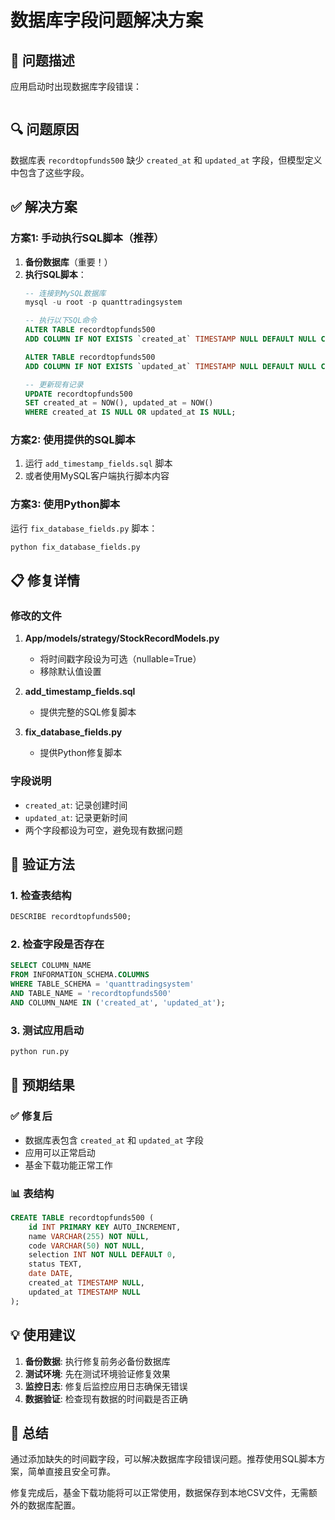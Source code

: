 # 数据库字段问题解决方案

## 🚨 问题描述

应用启动时出现数据库字段错误：
```sqlalchemy.exc.OperationalError: (MySQLdb.OperationalError) (1054, "Unknown column 'recordtopfunds500.created_at' in 'field list'")
```

## 🔍 问题原因

数据库表 `recordtopfunds500` 缺少 `created_at` 和 `updated_at` 字段，但模型定义中包含了这些字段。

## ✅ 解决方案

### 方案1: 手动执行SQL脚本（推荐）

1. **备份数据库**（重要！）
2. **执行SQL脚本**：
   ```sql
   -- 连接到MySQL数据库
   mysql -u root -p quanttradingsystem
   
   -- 执行以下SQL命令
   ALTER TABLE recordtopfunds500 
   ADD COLUMN IF NOT EXISTS `created_at` TIMESTAMP NULL DEFAULT NULL COMMENT '创建时间';
   
   ALTER TABLE recordtopfunds500 
   ADD COLUMN IF NOT EXISTS `updated_at` TIMESTAMP NULL DEFAULT NULL COMMENT '更新时间';
   
   -- 更新现有记录
   UPDATE recordtopfunds500 
   SET created_at = NOW(), updated_at = NOW() 
   WHERE created_at IS NULL OR updated_at IS NULL;
   ```

### 方案2: 使用提供的SQL脚本

1. 运行 `add_timestamp_fields.sql` 脚本
2. 或者使用MySQL客户端执行脚本内容

### 方案3: 使用Python脚本

运行 `fix_database_fields.py` 脚本：
```bash
python fix_database_fields.py
```

## 📋 修复详情

### 修改的文件

1. **App/models/strategy/StockRecordModels.py**
   - 将时间戳字段设为可选（nullable=True）
   - 移除默认值设置

2. **add_timestamp_fields.sql**
   - 提供完整的SQL修复脚本

3. **fix_database_fields.py**
   - 提供Python修复脚本

### 字段说明

- `created_at`: 记录创建时间
- `updated_at`: 记录更新时间
- 两个字段都设为可空，避免现有数据问题

## 🧪 验证方法

### 1. 检查表结构
```sql
DESCRIBE recordtopfunds500;
```

### 2. 检查字段是否存在
```sql
SELECT COLUMN_NAME 
FROM INFORMATION_SCHEMA.COLUMNS 
WHERE TABLE_SCHEMA = 'quanttradingsystem' 
AND TABLE_NAME = 'recordtopfunds500' 
AND COLUMN_NAME IN ('created_at', 'updated_at');
```

### 3. 测试应用启动
```bash
python run.py
```

## 🎯 预期结果

### ✅ 修复后
- 数据库表包含 `created_at` 和 `updated_at` 字段
- 应用可以正常启动
- 基金下载功能正常工作

### 📊 表结构
```sql
CREATE TABLE recordtopfunds500 (
    id INT PRIMARY KEY AUTO_INCREMENT,
    name VARCHAR(255) NOT NULL,
    code VARCHAR(50) NOT NULL,
    selection INT NOT NULL DEFAULT 0,
    status TEXT,
    date DATE,
    created_at TIMESTAMP NULL,
    updated_at TIMESTAMP NULL
);
```

## 💡 使用建议

1. **备份数据**: 执行修复前务必备份数据库
2. **测试环境**: 先在测试环境验证修复效果
3. **监控日志**: 修复后监控应用日志确保无错误
4. **数据验证**: 检查现有数据的时间戳是否正确

## 🎉 总结

通过添加缺失的时间戳字段，可以解决数据库字段错误问题。推荐使用SQL脚本方案，简单直接且安全可靠。

修复完成后，基金下载功能将可以正常使用，数据保存到本地CSV文件，无需额外的数据库配置。 